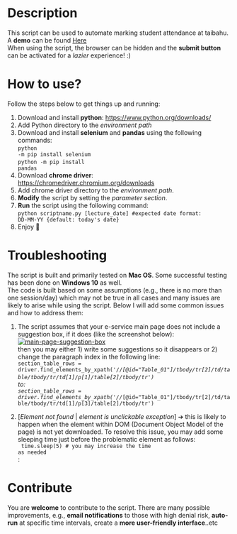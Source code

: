 # Description
This script can be used to automate marking student attendance at taibahu.
<br>A **demo** can be found [Here](https://vimeo.com/464170126)
<br>When using the script, the browser can be hidden and the **submit button** can be activated for a *lazier* experience! :)

# How to use?
Follow the steps below to get things up and running:
1. Download and install <strong>python</strong>: https://www.python.org/downloads/
2. Add Python directory to the *environment path*
3. Download and install **selenium** and **pandas** using the following commands: <br>
<code>python -m pip install selenium </code><br>
<code>python -m pip install pandas</code>
4. Download **chrome driver**: https://chromedriver.chromium.org/downloads
5. Add chrome driver directory to the *environment path*.
6. **Modify** the script by setting the *parameter section*.
7. **Run** the script using the following command:<br>
<code>python scriptname.py [lecture_date] #expected date format: DD-MM-YY {default: today's date} </code>
8. Enjoy :tada:
# Troubleshooting
The script is built and primarily tested on **Mac OS**. Some successful testing has been done on **Windows 10** as well.
<br>The code is built based on some assumptions (e.g., there is no more than one session/day) which may not be true in all cases and many issues are likely to arise while using the script. Below I will add some common issues and how to address them:     
1. The script assumes that your e-service main page does not include a suggestion box, if it does (like the screenshot below): <br>
<a href="https://ibb.co/jWmHXnQ"><img src="https://i.ibb.co/jWmHXnQ/main-page-suggestion-box.png" alt="main-page-suggestion-box" border="0"></a> <br>
then you may either 1) write some suggestions so it disappears or 2) change the paragraph index in the following line:
    <br><code>section_table_rows = driver.find_elements_by_xpath('//*[@id="Table_01"]/tbody/tr[2]/td/table/tbody/tr/td[1]/p[1]/table[2]/tbody/tr')</code> <br>to: <br>
<code>section_table_rows = driver.find_elements_by_xpath('//*[@id="Table_01"]/tbody/tr[2]/td/table/tbody/tr/td[1]/p[3]/table[2]/tbody/tr')</code> <br>

2. [*Element not found* | *element is unclickable exception*] ➔ this is likely to happen when the element within DOM (Document Object Model of the page) is not yet downloaded. To resolve this issue, you may add some sleeping time just before the problematic element as follows:<br> <code> time.sleep(5) # you may increase the time as needed </code><br>
:

# Contribute
You are **welcome** to contribute to the script. There are many possible improvements, e.g., **email notifications** to those with high denial risk, **auto-run** at specific time intervals, create a **more user-friendly interface**..etc  
